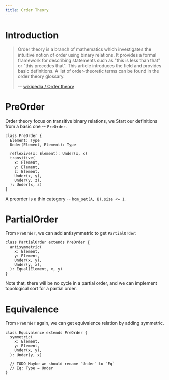 ```yaml
---
title: Order Theory
---
```


# Introduction

> Order theory is a branch of mathematics which investigates the
> intuitive notion of order using binary relations. It provides a formal
> framework for describing statements such as "this is less than that"
> or "this precedes that". This article introduces the field and
> provides basic definitions. A list of order-theoretic terms can be
> found in the order theory glossary.
>
> -- [wikipedia / Order theory](https://en.wikipedia.org/wiki/Order_theory)

# PreOrder

Order theory focus on transitive binary relations,
we Start our definitions from a basic one -- `PreOrder`.

``` cicada
class PreOrder {
  Element: Type
  Under(Element, Element): Type

  reflexive(x: Element): Under(x, x)
  transitive(
    x: Element,
    y: Element,
    z: Element,
    Under(x, y),
    Under(y, z),
  ): Under(x, z)
}
```

A preorder is a thin category -- `hom_set(A, B).size <= 1`.

# PartialOrder

From `PreOrder`, we can add antisymmetric to get `PartialOrder`:

``` cicada
class PartialOrder extends PreOrder {
  antisymmetric(
    x: Element,
    y: Element,
    Under(x, y),
    Under(y, x),
  ): Equal(Element, x, y)
}
```

Note that, there will be no cycle in a partial order,
and we can implement topological sort for a partial order.

# Equivalence

From `PreOrder` again, we can get equivalence relation by adding symmetric.

``` cicada
class Equivalence extends PreOrder {
  symmetric(
    x: Element,
    y: Element,
    Under(x, y),
  ): Under(y, x)

  // TODO Maybe we should rename `Under` to `Eq`
  // Eq: Type = Under
}
```
